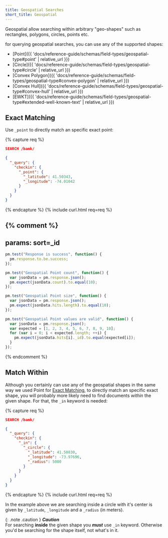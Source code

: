 ```yaml
---
title: Geospatial Searches
short_title: Geospatial
---
```


Geospatial allow searching within arbitrary "geo-shapes" such as rectangles,
polygons, circles, points etc.

for querying geospatial searches, you can use any of the supported shapes:

* [Point]({{ 'docs/reference-guide/schemas/field-types/geospatial-type#point' | relative_url }})
* [Circle]({{ 'docs/reference-guide/schemas/field-types/geospatial-type#circle' | relative_url }})
* [Convex Polygon]({{ 'docs/reference-guide/schemas/field-types/geospatial-type#convex-polygon' | relative_url }})
* [Convex Hull]({{ 'docs/reference-guide/schemas/field-types/geospatial-type#convex-hull' | relative_url }})
* [EWKT]({{ 'docs/reference-guide/schemas/field-types/geospatial-type#extended-well-known-text' | relative_url }})


## Exact Matching

Use `_point` to directly match an specific exact point:

{% capture req %}

```json
SEARCH /bank/

{
  "_query": {
    "checkin": {
      "_point": {
        "_latitude": 41.50343,
        "_longitude": -74.01042
      }
    }
  }
}
```
{% endcapture %}
{% include curl.html req=req %}

{% comment %}
---
params: sort=_id
---

```js
pm.test("Response is success", function() {
  pm.response.to.be.success;
});
```

```js
pm.test("Geospatial Point count", function() {
  var jsonData = pm.response.json();
  pm.expect(jsonData.count).to.equal(10);
});
```

```js
pm.test("Geospatial Point size", function() {
  var jsonData = pm.response.json();
  pm.expect(jsonData.hits.length).to.equal(10);
});
```

```js
pm.test("Geospatial Point values are valid", function() {
  var jsonData = pm.response.json();
  var expected = [1, 2, 3, 4, 5, 6, 7, 8, 9, 10];
  for (var i = 0; i < expected.length; ++i) {
    pm.expect(jsonData.hits[i]._id).to.equal(expected[i]);
  }
});
```
{% endcomment %}


## Match Within

Although you certainly can use any of the geospatial shapes in the same way we
used Point for [Exact Matching](#exact-matching), to directly match an specific
exact shape, you will probably more likely need to find documents _within_ the
given shape. For that, the `_in` keyword is needed:

{% capture req %}

```json
SEARCH /bank/

{
  "_query": {
    "checkin": {
      "_in": {
        "_circle": {
          "_latitude": 41.50830,
          "_longitude": -73.97696,
          "_radius": 5000
        }
      }
    }
  }
}
```
{% endcapture %}
{% include curl.html req=req %}

In the example above we are searching inside a circle with it's center is given
by `_latitude`, `_longitude` and a `_radius` (in meters).

{: .note .caution }
**_Caution_**<br>
For searching **inside** the given shape you _**must**_ use `_in` keyword.
Otherwise you'd be searching for the shape itself, not what's in it.
